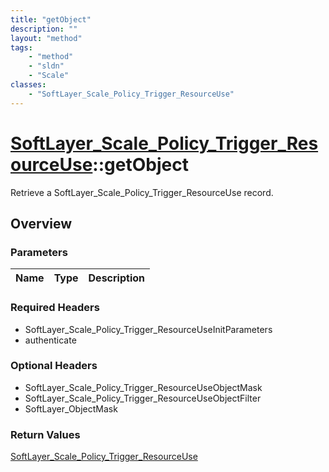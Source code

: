 ```yaml
---
title: "getObject"
description: ""
layout: "method"
tags:
    - "method"
    - "sldn"
    - "Scale"
classes:
    - "SoftLayer_Scale_Policy_Trigger_ResourceUse"
---
```

# [SoftLayer_Scale_Policy_Trigger_ResourceUse](/reference/services/SoftLayer_Scale_Policy_Trigger_ResourceUse)::getObject

Retrieve a SoftLayer_Scale_Policy_Trigger_ResourceUse record.


## Overview 


### Parameters 
|Name | Type | Description |
| --- | --- | --- |


### Required Headers
* SoftLayer_Scale_Policy_Trigger_ResourceUseInitParameters
* authenticate

### Optional Headers
* SoftLayer_Scale_Policy_Trigger_ResourceUseObjectMask
* SoftLayer_Scale_Policy_Trigger_ResourceUseObjectFilter
* SoftLayer_ObjectMask

### Return Values
<a href='/reference/datatypes/SoftLayer_Scale_Policy_Trigger_ResourceUse'>SoftLayer_Scale_Policy_Trigger_ResourceUse </a>

